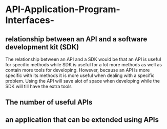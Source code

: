 # API-Application-Program-Interfaces-
## relationship between an API and a software development kit (SDK)
The relationship between an API and a SDK would be that an API is useful for specific methods while SDK is useful for a lot more methods as well as contain more tools for developing. However, because an API is more specific with its methods it is more useful when dealing with a specific problem. Using the API will save alot of space when developing while the SDK will till have the extra tools 
## The number of useful APIs

## an application that can be extended using APIs

